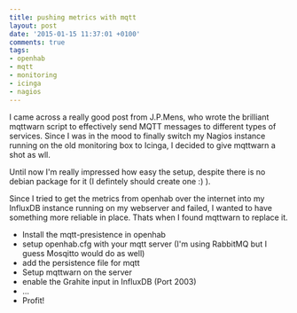 ```yaml
---
title: pushing metrics with mqtt
layout: post
date: '2015-01-15 11:37:01 +0100'
comments: true
tags:
- openhab
- mqtt
- monitoring
- icinga
- nagios
---
```


I came across a really good post from J.P.Mens, who wrote the brilliant mqttwarn script to effectively send MQTT messages to different types of services.
Since I was in the mood to finally switch my Nagios instance running on the old monitoring box to Icinga, I decided to give mqttwarn a shot as wll.

Until now I'm really impressed how easy the setup, despite there is no debian package for it (I defintely should create one :) ).

Since I tried to get the metrics from openhab over the internet into my InfluxDB instance running on my webserver and failed, I wanted to have something more reliable in place. Thats when I found mqttwarn to replace it.

- Install the mqtt-presistence in openhab
- setup openhab.cfg with your mqtt server (I'm using RabbitMQ but I guess Mosqitto would do as well)
- add the persistence file for mqtt
- Setup mqttwarn on the server
- enable the Grahite input in InfluxDB (Port 2003)
- ...
- Profit!
